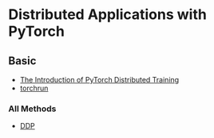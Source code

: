 # Distributed Applications with PyTorch

## Basic

- [The Introduction of PyTorch Distributed Training](./introduction.md)
- [torchrun](./torchrun.md)

### All Methods

- [DDP](./DistributedDataParallel/)
